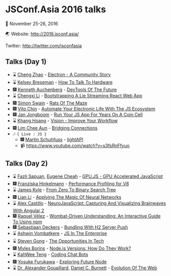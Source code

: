 JSConf.Asia 2016 talks
===

:calendar: November 25-26, 2016

:earth_asia: Website: http://2016.jsconf.asia/ 

Twitter: http://twitter.com/jsconfasia

Talks (Day 1)
---

- :hourglass: [Cheng Zhao](https://twitter.com/zcbenz) - [Electron - A Community Story]()
- :hourglass: [Kelsey Breseman](https://twitter.com/SelkeyMoonbeam) - [How To Talk To Hardware]()
- :fireworks: [Kenneth Auchenberg](https://twitter.com/auchenberg) - [DevTools Of The Future](https://speakerdeck.com/auchenberg/devtools-of-the-future-jsconf-asia-2016-singapore)
- :hourglass: [Chengxi Li]() - [Bootstrapping A Lie Streaming React Web App]()
- :fireworks: [Simon Swain](https://twitter.com/simon_swain) - [Rats Of The Maze](https://ratsofthemaze.com/)
- :fireworks: [Vito Chin](https://twitter.com/vitoc) - [Automate Your Electronic Life With The JS Ecosystem](https://speakerdeck.com/vitoc/automate-your-electronic-life-with-the-js-ecosystem#)
- :fireworks: [Jan Jongboom](https://twitter.com/janjongboom) - [Run Your JS App For Years On A Coin Cell](http://www.slideshare.net/janjongboom/run-your-javascript-app-for-years-on-a-coin-cell-jsconfasia-2016)
- :hourglass: [Khang Hoang](https://twitter.com/khanght) - [Vision - Improve Your Workflow]()
- :fireworks: [Lim Chee Aun](https://twitter.com/cheeaun) - [Bridging Connections](https://speakerdeck.com/cheeaun/bridging-connections)
- :notes: `{ Live : JS }`
  - :fireworks: [Martin Schuhfuss](https://twitter.com/usefulthink) - [lightAPI](http://slides.com/martinschuhfuss/jsconfasia-2016)
  - :video_camera: https://www.youtube.com/watch?v=s3fsRnFfyuo

Talks (Day 2)
---

- :hourglass: [Fazli Sapuan](https://fazli.sapuan.org/), [Eugene Cheah](https://github.com/picoCreator) - [GPU.JS - GPU Accelerated JavaScript]()
- :fireworks: [Franziska Hinkelmann](https://twitter.com/fhinkel) - [Performance Profiling for V8](https://github.com/fhinkel/PerformanceProfiling/blob/master/JSConfAsia2016.pdf)
- :hourglass: [James Kyle](https://twitter.com/thejameskyle) - [From Zero To Binary Search Tree]()
- :fireworks: [Lian Li](https://twitter.com/Chimney42) - [Applying The Magic Of Neural Networks](https://slidr.io/Chimney42/applying-the-magic-of-neural-networks-jsconf-asia-edition#1)
- :hourglass: [Alex Castillo](https://twitter.com/castillo__io) - [NeuroJavaScript: Capturing And Visualizing Brainwaves With Angular 2]()
- :fireworks: [Raquel Vélez](https://twitter.com/rockbot) - [Wombat-Driven Understanding: An Interactive Guide To Using npm](https://speakerdeck.com/rockbot/wombat-driven-understanding-an-interactive-guide-to-using-npm)
- :fireworks: [Sebastiaan Deckers](https://twitter.com/sebdeckers) - [Bundling With H2 Server Push](https://sebdeckers.gitlab.io/talk-http2server-unbundle/)
- :hourglass: [Ashwin Vombatkere]() - [JS In The Enterprise]()
- :hourglass: [Steven Gong](https://twitter.com/stevengong) - [The Opportunities In Tech]()
- :fireworks: [Myles Borins](https://twitter.com/thealphanerd) - [Node.js Versions: How Do They Work?](https://kni.sh/jsconf-asia-2016/)
- :hourglass: [KahWee Teng](https://twitter.com/kahwee) - [Coding Chat Bots]()
- :fireworks: [Yosuke Furukawa](https://twitter.com/yosuke_furukawa) - [Exploring Future Node](https://speakerdeck.com/yosuke_furukawa/exploring-future-node)
- :hourglass: [Dr. Alexander Gouaillard](https://twitter.com/agouaillard), [Daniel C. Burnett](https://twitter.com/danielcburnett) - [Evolution Of The Web]()
